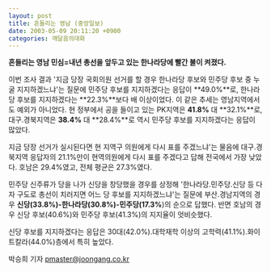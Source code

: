 ```yaml
---
layout: post
title: 흔들리는 영남 (중앙일보)
date: 2003-05-09 20:11:20 +0900
categories: 깨달음의대화
---
```

**흔들리는 영남 민심=내년 총선을 앞두고 있는 한나라당에 빨간 불이 켜졌다.** 

이번 조사 결과 '지금 당장 국회의원 선거를 할 경우 한나라당 후보와 민주당 후보 중 누굴 지지하겠느냐'는 질문에 민주당 후보를 지지하겠다는 응답이 **49.0%**로, 한나라당 후보를 지지하겠다는 **22.3%**보다 배 이상이었다. 이 같은 추세는 영남지역에서도 예외가 아니었다. 현 정부에서 공을 들이고 있는 PK지역은 **41.8%** 대 **32.1%**로, 대구.경북지역은 **38.4%** 대 **28.4%**로 역시 민주당 후보를 지지하겠다는 응답이 많았다. 

지금 당장 선거가 실시된다면 현 지역구 의원에게 다시 표를 주겠느냐'는 물음에 대구.경북지역 응답자의 21.1%만이 현역의원에게 다시 표를 주겠다고 답해 전국에서 가장 낮았다. 호남은 29.4%였고, 전체 평균은 27.3%였다. 

민주당 신주류가 당을 나가 신당을 창당했을 경우를 상정해 '한나라당.민주당.신당 등 다자 구도로 총선이 치러지면 어느 당 후보를 지지하겠느냐'는 질문에 부산.경남지역의 경우 **신당(33.8%)-한나라당(30.8%)-민주당(17.3%**)의 순으로 답했다. 반면 호남의 경우 신당 후보(40.6%)와 민주당 후보(41.3%)의 지지율이 엇비슷했다. 

신당 후보를 지지하겠다는 응답은 30대(42.0%).대학재학 이상의 고학력(41.1%).화이트칼라(44.0%)층에서 특히 높았다. 

박승희 기자 <pmaster@joongang.co.kr>